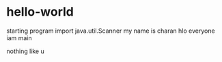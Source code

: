 # hello-world
starting program
import java.util.Scanner
my name is charan
hlo everyone 
iam main 

nothing like u
